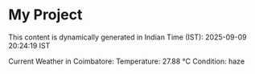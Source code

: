 # My Project

This content is dynamically generated in Indian Time (IST): 2025-09-09 20:24:19 IST


Current Weather in Coimbatore:
Temperature: 27.88 °C
Condition: haze
